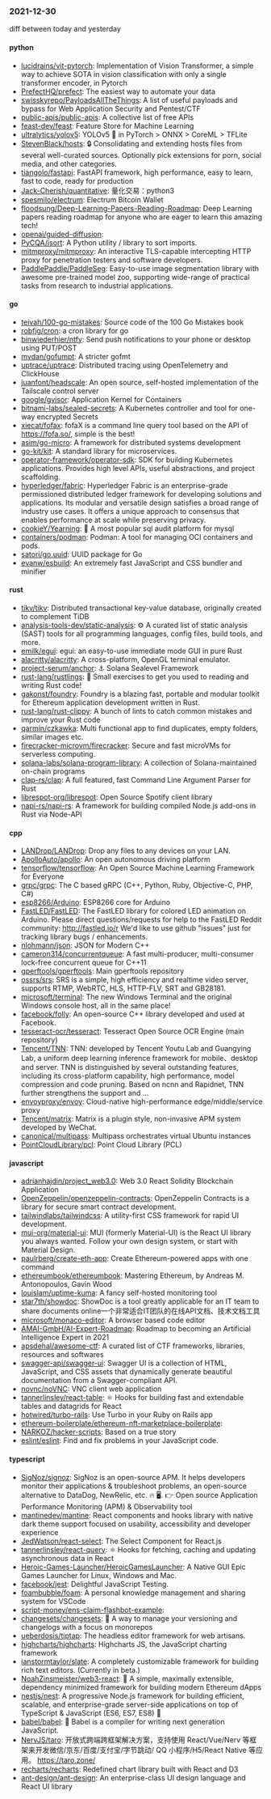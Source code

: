 ### 2021-12-30
diff between today and yesterday

#### python
* [lucidrains/vit-pytorch](https://github.com/lucidrains/vit-pytorch): Implementation of Vision Transformer, a simple way to achieve SOTA in vision classification with only a single transformer encoder, in Pytorch
* [PrefectHQ/prefect](https://github.com/PrefectHQ/prefect): The easiest way to automate your data
* [swisskyrepo/PayloadsAllTheThings](https://github.com/swisskyrepo/PayloadsAllTheThings): A list of useful payloads and bypass for Web Application Security and Pentest/CTF
* [public-apis/public-apis](https://github.com/public-apis/public-apis): A collective list of free APIs
* [feast-dev/feast](https://github.com/feast-dev/feast): Feature Store for Machine Learning
* [ultralytics/yolov5](https://github.com/ultralytics/yolov5): YOLOv5 🚀 in PyTorch > ONNX > CoreML > TFLite
* [StevenBlack/hosts](https://github.com/StevenBlack/hosts): 🔒 Consolidating and extending hosts files from several well-curated sources. Optionally pick extensions for porn, social media, and other categories.
* [tiangolo/fastapi](https://github.com/tiangolo/fastapi): FastAPI framework, high performance, easy to learn, fast to code, ready for production
* [Jack-Cherish/quantitative](https://github.com/Jack-Cherish/quantitative): 量化交易：python3
* [spesmilo/electrum](https://github.com/spesmilo/electrum): Electrum Bitcoin Wallet
* [floodsung/Deep-Learning-Papers-Reading-Roadmap](https://github.com/floodsung/Deep-Learning-Papers-Reading-Roadmap): Deep Learning papers reading roadmap for anyone who are eager to learn this amazing tech!
* [openai/guided-diffusion](https://github.com/openai/guided-diffusion): 
* [PyCQA/isort](https://github.com/PyCQA/isort): A Python utility / library to sort imports.
* [mitmproxy/mitmproxy](https://github.com/mitmproxy/mitmproxy): An interactive TLS-capable intercepting HTTP proxy for penetration testers and software developers.
* [PaddlePaddle/PaddleSeg](https://github.com/PaddlePaddle/PaddleSeg): Easy-to-use image segmentation library with awesome pre-trained model zoo, supporting wide-range of practical tasks from research to industrial applications.

#### go
* [teivah/100-go-mistakes](https://github.com/teivah/100-go-mistakes): Source code of the 100 Go Mistakes book
* [robfig/cron](https://github.com/robfig/cron): a cron library for go
* [binwiederhier/ntfy](https://github.com/binwiederhier/ntfy): Send push notifications to your phone or desktop using PUT/POST
* [mvdan/gofumpt](https://github.com/mvdan/gofumpt): A stricter gofmt
* [uptrace/uptrace](https://github.com/uptrace/uptrace): Distributed tracing using OpenTelemetry and ClickHouse
* [juanfont/headscale](https://github.com/juanfont/headscale): An open source, self-hosted implementation of the Tailscale control server
* [google/gvisor](https://github.com/google/gvisor): Application Kernel for Containers
* [bitnami-labs/sealed-secrets](https://github.com/bitnami-labs/sealed-secrets): A Kubernetes controller and tool for one-way encrypted Secrets
* [xiecat/fofax](https://github.com/xiecat/fofax): fofaX is a command line query tool based on the API of https://fofa.so/, simple is the best!
* [asim/go-micro](https://github.com/asim/go-micro): A framework for distributed systems development
* [go-kit/kit](https://github.com/go-kit/kit): A standard library for microservices.
* [operator-framework/operator-sdk](https://github.com/operator-framework/operator-sdk): SDK for building Kubernetes applications. Provides high level APIs, useful abstractions, and project scaffolding.
* [hyperledger/fabric](https://github.com/hyperledger/fabric): Hyperledger Fabric is an enterprise-grade permissioned distributed ledger framework for developing solutions and applications. Its modular and versatile design satisfies a broad range of industry use cases. It offers a unique approach to consensus that enables performance at scale while preserving privacy.
* [cookieY/Yearning](https://github.com/cookieY/Yearning): 🐳 A most popular sql audit platform for mysql
* [containers/podman](https://github.com/containers/podman): Podman: A tool for managing OCI containers and pods.
* [satori/go.uuid](https://github.com/satori/go.uuid): UUID package for Go
* [evanw/esbuild](https://github.com/evanw/esbuild): An extremely fast JavaScript and CSS bundler and minifier

#### rust
* [tikv/tikv](https://github.com/tikv/tikv): Distributed transactional key-value database, originally created to complement TiDB
* [analysis-tools-dev/static-analysis](https://github.com/analysis-tools-dev/static-analysis): ⚙️ A curated list of static analysis (SAST) tools for all programming languages, config files, build tools, and more.
* [emilk/egui](https://github.com/emilk/egui): egui: an easy-to-use immediate mode GUI in pure Rust
* [alacritty/alacritty](https://github.com/alacritty/alacritty): A cross-platform, OpenGL terminal emulator.
* [project-serum/anchor](https://github.com/project-serum/anchor): ⚓ Solana Sealevel Framework
* [rust-lang/rustlings](https://github.com/rust-lang/rustlings): 🦀 Small exercises to get you used to reading and writing Rust code!
* [gakonst/foundry](https://github.com/gakonst/foundry): Foundry is a blazing fast, portable and modular toolkit for Ethereum application development written in Rust.
* [rust-lang/rust-clippy](https://github.com/rust-lang/rust-clippy): A bunch of lints to catch common mistakes and improve your Rust code
* [qarmin/czkawka](https://github.com/qarmin/czkawka): Multi functional app to find duplicates, empty folders, similar images etc.
* [firecracker-microvm/firecracker](https://github.com/firecracker-microvm/firecracker): Secure and fast microVMs for serverless computing.
* [solana-labs/solana-program-library](https://github.com/solana-labs/solana-program-library): A collection of Solana-maintained on-chain programs
* [clap-rs/clap](https://github.com/clap-rs/clap): A full featured, fast Command Line Argument Parser for Rust
* [librespot-org/librespot](https://github.com/librespot-org/librespot): Open Source Spotify client library
* [napi-rs/napi-rs](https://github.com/napi-rs/napi-rs): A framework for building compiled Node.js add-ons in Rust via Node-API

#### cpp
* [LANDrop/LANDrop](https://github.com/LANDrop/LANDrop): Drop any files to any devices on your LAN.
* [ApolloAuto/apollo](https://github.com/ApolloAuto/apollo): An open autonomous driving platform
* [tensorflow/tensorflow](https://github.com/tensorflow/tensorflow): An Open Source Machine Learning Framework for Everyone
* [grpc/grpc](https://github.com/grpc/grpc): The C based gRPC (C++, Python, Ruby, Objective-C, PHP, C#)
* [esp8266/Arduino](https://github.com/esp8266/Arduino): ESP8266 core for Arduino
* [FastLED/FastLED](https://github.com/FastLED/FastLED): The FastLED library for colored LED animation on Arduino. Please direct questions/requests for help to the FastLED Reddit community: http://fastled.io/r We'd like to use github "issues" just for tracking library bugs / enhancements.
* [nlohmann/json](https://github.com/nlohmann/json): JSON for Modern C++
* [cameron314/concurrentqueue](https://github.com/cameron314/concurrentqueue): A fast multi-producer, multi-consumer lock-free concurrent queue for C++11
* [gperftools/gperftools](https://github.com/gperftools/gperftools): Main gperftools repository
* [ossrs/srs](https://github.com/ossrs/srs): SRS is a simple, high efficiency and realtime video server, supports RTMP, WebRTC, HLS, HTTP-FLV, SRT and GB28181.
* [microsoft/terminal](https://github.com/microsoft/terminal): The new Windows Terminal and the original Windows console host, all in the same place!
* [facebook/folly](https://github.com/facebook/folly): An open-source C++ library developed and used at Facebook.
* [tesseract-ocr/tesseract](https://github.com/tesseract-ocr/tesseract): Tesseract Open Source OCR Engine (main repository)
* [Tencent/TNN](https://github.com/Tencent/TNN): TNN: developed by Tencent Youtu Lab and Guangying Lab, a uniform deep learning inference framework for mobile、desktop and server. TNN is distinguished by several outstanding features, including its cross-platform capability, high performance, model compression and code pruning. Based on ncnn and Rapidnet, TNN further strengthens the support and …
* [envoyproxy/envoy](https://github.com/envoyproxy/envoy): Cloud-native high-performance edge/middle/service proxy
* [Tencent/matrix](https://github.com/Tencent/matrix): Matrix is a plugin style, non-invasive APM system developed by WeChat.
* [canonical/multipass](https://github.com/canonical/multipass): Multipass orchestrates virtual Ubuntu instances
* [PointCloudLibrary/pcl](https://github.com/PointCloudLibrary/pcl): Point Cloud Library (PCL)

#### javascript
* [adrianhajdin/project_web3.0](https://github.com/adrianhajdin/project_web3.0): Web 3.0 React Solidity Blockchain Application
* [OpenZeppelin/openzeppelin-contracts](https://github.com/OpenZeppelin/openzeppelin-contracts): OpenZeppelin Contracts is a library for secure smart contract development.
* [tailwindlabs/tailwindcss](https://github.com/tailwindlabs/tailwindcss): A utility-first CSS framework for rapid UI development.
* [mui-org/material-ui](https://github.com/mui-org/material-ui): MUI (formerly Material-UI) is the React UI library you always wanted. Follow your own design system, or start with Material Design.
* [paulrberg/create-eth-app](https://github.com/paulrberg/create-eth-app): Create Ethereum-powered apps with one command
* [ethereumbook/ethereumbook](https://github.com/ethereumbook/ethereumbook): Mastering Ethereum, by Andreas M. Antonopoulos, Gavin Wood
* [louislam/uptime-kuma](https://github.com/louislam/uptime-kuma): A fancy self-hosted monitoring tool
* [star7th/showdoc](https://github.com/star7th/showdoc): ShowDoc is a tool greatly applicable for an IT team to share documents online一个非常适合IT团队的在线API文档、技术文档工具
* [microsoft/monaco-editor](https://github.com/microsoft/monaco-editor): A browser based code editor
* [AMAI-GmbH/AI-Expert-Roadmap](https://github.com/AMAI-GmbH/AI-Expert-Roadmap): Roadmap to becoming an Artificial Intelligence Expert in 2021
* [apsdehal/awesome-ctf](https://github.com/apsdehal/awesome-ctf): A curated list of CTF frameworks, libraries, resources and softwares
* [swagger-api/swagger-ui](https://github.com/swagger-api/swagger-ui): Swagger UI is a collection of HTML, JavaScript, and CSS assets that dynamically generate beautiful documentation from a Swagger-compliant API.
* [novnc/noVNC](https://github.com/novnc/noVNC): VNC client web application
* [tannerlinsley/react-table](https://github.com/tannerlinsley/react-table): ⚛️ Hooks for building fast and extendable tables and datagrids for React
* [hotwired/turbo-rails](https://github.com/hotwired/turbo-rails): Use Turbo in your Ruby on Rails app
* [ethereum-boilerplate/ethereum-nft-marketplace-boilerplate](https://github.com/ethereum-boilerplate/ethereum-nft-marketplace-boilerplate): 
* [NARKOZ/hacker-scripts](https://github.com/NARKOZ/hacker-scripts): Based on a true story
* [eslint/eslint](https://github.com/eslint/eslint): Find and fix problems in your JavaScript code.

#### typescript
* [SigNoz/signoz](https://github.com/SigNoz/signoz): SigNoz is an open-source APM. It helps developers monitor their applications & troubleshoot problems, an open-source alternative to DataDog, NewRelic, etc. 🔥 🖥. 👉 Open source Application Performance Monitoring (APM) & Observability tool
* [mantinedev/mantine](https://github.com/mantinedev/mantine): React components and hooks library with native dark theme support focused on usability, accessibility and developer experience
* [JedWatson/react-select](https://github.com/JedWatson/react-select): The Select Component for React.js
* [tannerlinsley/react-query](https://github.com/tannerlinsley/react-query): ⚛️ Hooks for fetching, caching and updating asynchronous data in React
* [Heroic-Games-Launcher/HeroicGamesLauncher](https://github.com/Heroic-Games-Launcher/HeroicGamesLauncher): A Native GUI Epic Games Launcher for Linux, Windows and Mac.
* [facebook/jest](https://github.com/facebook/jest): Delightful JavaScript Testing.
* [foambubble/foam](https://github.com/foambubble/foam): A personal knowledge management and sharing system for VSCode
* [script-money/ens-claim-flashbot-example](https://github.com/script-money/ens-claim-flashbot-example): 
* [changesets/changesets](https://github.com/changesets/changesets): 🦋 A way to manage your versioning and changelogs with a focus on monorepos
* [ueberdosis/tiptap](https://github.com/ueberdosis/tiptap): The headless editor framework for web artisans.
* [highcharts/highcharts](https://github.com/highcharts/highcharts): Highcharts JS, the JavaScript charting framework
* [ianstormtaylor/slate](https://github.com/ianstormtaylor/slate): A completely customizable framework for building rich text editors. (Currently in beta.)
* [NoahZinsmeister/web3-react](https://github.com/NoahZinsmeister/web3-react): 🧰 A simple, maximally extensible, dependency minimized framework for building modern Ethereum dApps
* [nestjs/nest](https://github.com/nestjs/nest): A progressive Node.js framework for building efficient, scalable, and enterprise-grade server-side applications on top of TypeScript & JavaScript (ES6, ES7, ES8) 🚀
* [babel/babel](https://github.com/babel/babel): 🐠 Babel is a compiler for writing next generation JavaScript.
* [NervJS/taro](https://github.com/NervJS/taro): 开放式跨端跨框架解决方案，支持使用 React/Vue/Nerv 等框架来开发微信/京东/百度/支付宝/字节跳动/ QQ 小程序/H5/React Native 等应用。 https://taro.zone/
* [recharts/recharts](https://github.com/recharts/recharts): Redefined chart library built with React and D3
* [ant-design/ant-design](https://github.com/ant-design/ant-design): An enterprise-class UI design language and React UI library
